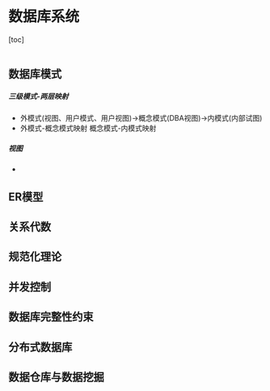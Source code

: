 # 数据库系统

[toc]

```

```



## 数据库模式 

##### 三级模式-两层映射

- 外模式(视图、用户模式、用户视图)->概念模式(DBA视图)->内模式(内部试图)
- 外模式-概念模式映射  概念模式-内模式映射

##### 视图

- 



## ER模型







## 关系代数











## 规范化理论







## 并发控制









## 数据库完整性约束











## 分布式数据库









## 数据仓库与数据挖掘















